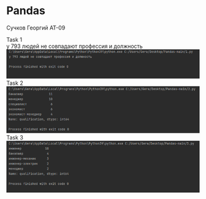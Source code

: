 # Pandas
Сучков Георгий АТ-09

Task 1      
у 793 людей не совпадают профессия и должность 
![img.png](img.png)
Task 2                   
![img_1.png](img_1.png)
Task 3              
![img_2.png](img_2.png)